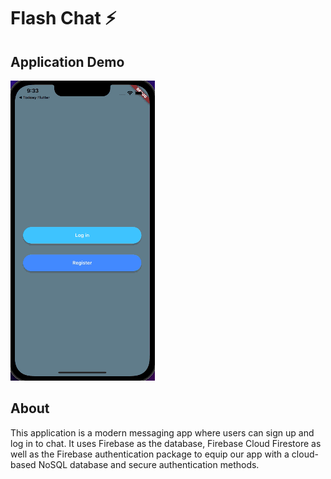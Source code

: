 # Flash Chat ⚡️

## Application Demo

![alt text](images/application_demo.gif)

## About

This application is a modern messaging app where users can sign up and log in to chat. It uses Firebase as the database, Firebase Cloud Firestore as well as the Firebase authentication package to equip our app with a cloud-based NoSQL database and secure authentication methods. 

